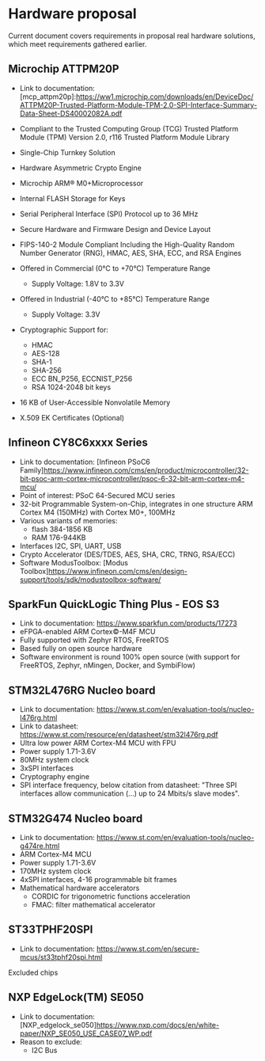 # Hardware proposal

Current document covers requirements in proposal real hardware solutions,
which meet requirements gathered earlier.

## Microchip ATTPM20P

* Link to documentation: [mcp_attpm20p]:<https://ww1.microchip.com/downloads/en/DeviceDoc/ATTPM20P-Trusted-Platform-Module-TPM-2.0-SPI-Interface-Summary-Data-Sheet-DS40002082A.pdf>
* Compliant to the Trusted Computing Group (TCG) Trusted Platform Module (TPM)
Version 2.0, r116 Trusted Platform Module Library
* Single-Chip Turnkey Solution
* Hardware Asymmetric Crypto Engine
* Microchip ARM® M0+Microprocessor
* Internal FLASH Storage for Keys
* Serial Peripheral Interface (SPI) Protocol up to 36 MHz
* Secure Hardware and Firmware Design and Device Layout
* FIPS-140-2 Module Compliant Including the High-Quality Random Number
Generator (RNG), HMAC, AES, SHA, ECC, and RSA Engines

* Offered in Commercial (0°C to +70°C) Temperature Range
  * Supply Voltage: 1.8V to 3.3V
* Offered in Industrial (-40°C to +85°C) Temperature Range
  * Supply Voltage: 3.3V
* Cryptographic Support for:
  * HMAC
  * AES-128
  * SHA-1
  * SHA-256
  * ECC BN_P256, ECCNIST_P256
  * RSA 1024-2048 bit keys
* 16 KB of User-Accessible Nonvolatile Memory
* X.509 EK Certificates (Optional)

## Infineon CY8C6xxxx Series

* Link to documentation: [Infineon PSoC6 Family]<https://www.infineon.com/cms/en/product/microcontroller/32-bit-psoc-arm-cortex-microcontroller/psoc-6-32-bit-arm-cortex-m4-mcu/>
* Point of interest: PSoC 64-Secured MCU series
* 32-bit Programmable System-on-Chip, integrates in one structure
ARM Cortex M4 (150MHz) with Cortex M0+, 100MHz
* Various variants of memories:
  * flash 384-1856 KB
  * RAM 176-944KB
* Interfaces I2C, SPI, UART, USB
* Crypto Accelerator (DES/TDES, AES, SHA, CRC, TRNG, RSA/ECC)
* Software ModusToolbox: [Modus Toolbox]<https://www.infineon.com/cms/en/design-support/tools/sdk/modustoolbox-software/>

## SparkFun QuickLogic Thing Plus - EOS S3

* Link to documentation: <https://www.sparkfun.com/products/17273>
* eFPGA-enabled ARM  Cortex©-M4F MCU
* Fully supported with Zephyr RTOS, FreeRTOS
* Based fully on open source hardware
* Software environment is round 100% open source
(with support for FreeRTOS, Zephyr, nMingen, Docker, and SymbiFlow)

## STM32L476RG Nucleo board

* Link to documentation: <https://www.st.com/en/evaluation-tools/nucleo-l476rg.html>
* Link to datasheet: <https://www.st.com/resource/en/datasheet/stm32l476rg.pdf>
* Ultra low power ARM Cortex-M4 MCU with FPU
* Power supply 1.71-3.6V
* 80MHz system clock
* 3xSPI interfaces
* Cryptography engine
* SPI interface frequency, below citation from datasheet:
"Three SPI interfaces allow communication (...) up to 24 Mbits/s
slave modes".

## STM32G474 Nucleo board

* Link to documentation: <https://www.st.com/en/evaluation-tools/nucleo-g474re.html>
* ARM Cortex-M4 MCU
* Power supply 1.71-3.6V
* 170MHz system clock
* 4xSPI interfaces, 4-16 programmable bit frames
* Mathematical hardware accelerators
  * CORDIC for trigonometric functions acceleration
  * FMAC: filter mathematical accelerator

## ST33TPHF20SPI

* Link to documentation: <https://www.st.com/en/secure-mcus/st33tphf20spi.html>

Excluded chips

## NXP EdgeLock(TM) SE050

* Link to documentation: [NXP_edgelock_se050]<https://www.nxp.com/docs/en/white-paper/NXP_SE050_USE_CASE07_WP.pdf>
* Reason to exclude:
  * I2C Bus
